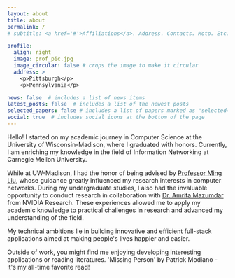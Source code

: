 ```yaml
---
layout: about
title: about
permalink: /
# subtitle: <a href='#'>Affiliations</a>. Address. Contacts. Moto. Etc.

profile:
  align: right
  image: prof_pic.jpg
  image_circular: false # crops the image to make it circular
  address: >
    <p>Pittsburgh</p>
    <p>Pennsylvania</p>

news: false  # includes a list of news items
latest_posts: false  # includes a list of the newest posts
selected_papers: false # includes a list of papers marked as "selected={true}"
social: true  # includes social icons at the bottom of the page
---
```


Hello! I started on my academic journey in Computer Science at the University of Wisconsin-Madison, where I graduated with honors. Currently, I am enriching my knowledge in the field of Information Networking at Carnegie Mellon University.

While at UW-Madison, I had the honor of being advised by [Professor Ming Liu](https://pages.cs.wisc.edu/~mgliu/index.html), whose guidance greatly influenced my research interests in computer networks. During my undergraduate studies, I also had the invaluable opportunity to conduct research in collaboration with [Dr. Amrita Mazumdar](https://research.nvidia.com/person/amrita-mazumdar) from NVIDIA Research. These experiences allowed me to apply my academic knowledge to practical challenges in research and advanced my understanding of the field.


My technical ambitions lie in building innovative and efficient full-stack applications aimed at making people's lives happier and easier. 

Outside of work, you might find me enjoying developing interesting applications or reading literatures. 'Missing Person' by Patrick Modiano - it's my all-time favorite read! 

<!-- Write your biography here. Tell the world about yourself. Link to your favorite [subreddit](http://reddit.com). You can put a picture in, too. The code is already in, just name your picture `prof_pic.jpg` and put it in the `img/` folder.

Put your address / P.O. box / other info right below your picture. You can also disable any of these elements by editing `profile` property of the YAML header of your `_pages/about.md`. Edit `_bibliography/papers.bib` and Jekyll will render your [publications page](/al-folio/publications/) automatically.

Link to your social media connections, too. This theme is set up to use [Font Awesome icons](http://fortawesome.github.io/Font-Awesome/) and [Academicons](https://jpswalsh.github.io/academicons/), like the ones below. Add your Facebook, Twitter, LinkedIn, Google Scholar, or just disable all of them. -->
